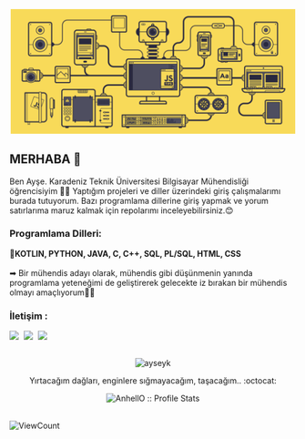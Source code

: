 <p align="center">
  <img src="https://github.com/ayseyk/ayseyk/blob/main/photo.gif" width="500">
</p>

## MERHABA 👋
Ben Ayşe. Karadeniz Teknik Üniversitesi Bilgisayar Mühendisliği öğrencisiyim 👩‍💻 Yaptığım projeleri ve diller üzerindeki giriş çalışmalarımı burada tutuyorum. Bazı programlama dillerine giriş yapmak ve yorum satırlarıma maruz kalmak için repolarımı inceleyebilirsiniz.😊 <br>


### Programlama Dilleri:
<p align="left">
  📌<b>KOTLIN, PYTHON, JAVA, C, C++, SQL, PL/SQL, HTML, CSS </b> <br><br>
➡ Bir mühendis adayı olarak, mühendis gibi düşünmenin yanında programlama yeteneğimi de geliştirerek gelecekte iz bırakan bir mühendis olmayı amaçlıyorum🐱‍💻
</p>

### İletişim :
<p align="center">
  <a href="mailto:ayseyalcinkaya99@gmail.com" target="_blank"><img width="25px" align="left" src="https://cdn.jsdelivr.net/npm/simple-icons@v3/icons/gmail.svg"/></a>
  <a href="https://www.linkedin.com/in/ayse-yalcinkaya/" target="_blank"><img width="25px" align="left" src="https://cdn.jsdelivr.net/npm/simple-icons@v3/icons/linkedin.svg"/></a>
  <a href="https://www.youtube.com/channel/UCV-Hwa7o7aMxOjoydebiF-A" target="_blank"><img width="35px" align="left" src="https://play-lh.googleusercontent.com/lMoItBgdPPVDJsNOVtP26EKHePkwBg-PkuY9NOrc-fumRtTFP4XhpUNk_22syN4Datc"/></a>
</p>
    
<br>
<br>
    
<p align="center">
  <img src="https://github-readme-stats.vercel.app/api/top-langs/?username=ayseyk&layout=compact" alt="ayseyk" /></p>


<p align="center">Yırtacağım dağları, enginlere sığmayacağım, taşacağım.. :octocat:</p>



<p align="center"><img src="https://github-readme-stats.vercel.app/api?username=ayseyk&show_icons=true&theme=synthwave" alt="AnhellO :: Profile Stats" /></p><br>
<img alt="ViewCount" src="https://views.whatilearened.today/views/github/ayseyk/ayseyk.svg" />



<!--
[![Top Langs](https://github-readme-stats.vercel.app/api/top-langs/?username=ayseyk)](https://github.com/ayseyk/github-readme-stats)
[![Anurag's GitHub stats](https://github-readme-stats.vercel.app/api?username=ayseyk)](https://github.com/ayseyk/github-readme-stats)
-->

<!--
**ayseyk/ayseyk** is a ✨ _special_ ✨ repository because its `README.md` (this file) appears on your GitHub profile.
Here are some ideas to get you started:

- 🔭 I’m currently working on ...
- 🌱 I’m currently learning ...
- 👯 I’m looking to collaborate on ...
- 🤔 I’m looking for help with ...
- 💬 Ask me about ...
- 📫 How to reach me: ...
- 😄 Pronouns: ...
- ⚡ Fun fact: ...
-->
